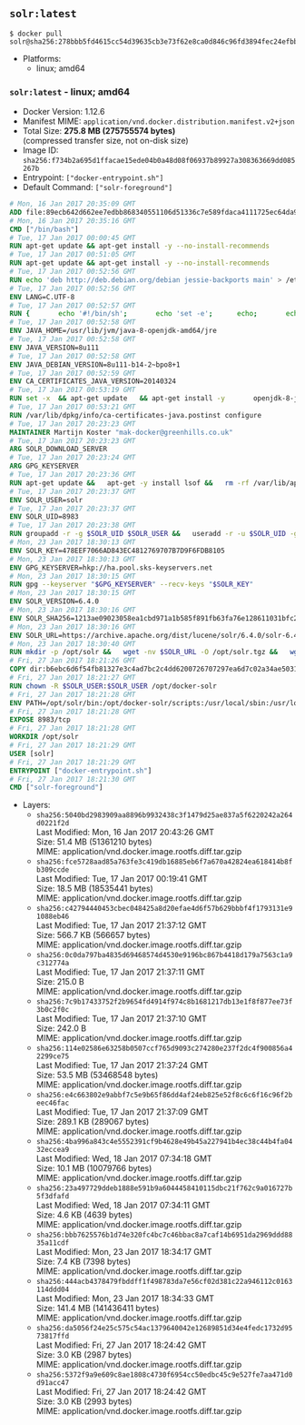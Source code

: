 ## `solr:latest`

```console
$ docker pull solr@sha256:278bbb5fd4615cc54d39635cb3e73f62e8ca0d846c96fd3894fec24efbbd4b9e
```

-	Platforms:
	-	linux; amd64

### `solr:latest` - linux; amd64

-	Docker Version: 1.12.6
-	Manifest MIME: `application/vnd.docker.distribution.manifest.v2+json`
-	Total Size: **275.8 MB (275755574 bytes)**  
	(compressed transfer size, not on-disk size)
-	Image ID: `sha256:f734b2a695d1ffacae15ede04b0a48d08f06937b89927a308363669dd085267b`
-	Entrypoint: `["docker-entrypoint.sh"]`
-	Default Command: `["solr-foreground"]`

```dockerfile
# Mon, 16 Jan 2017 20:35:09 GMT
ADD file:89ecb642d662ee7edbb868340551106d51336c7e589fdaca4111725ec64da957 in / 
# Mon, 16 Jan 2017 20:35:16 GMT
CMD ["/bin/bash"]
# Tue, 17 Jan 2017 00:00:45 GMT
RUN apt-get update && apt-get install -y --no-install-recommends 		ca-certificates 		curl 		wget 	&& rm -rf /var/lib/apt/lists/*
# Tue, 17 Jan 2017 00:51:05 GMT
RUN apt-get update && apt-get install -y --no-install-recommends 		bzip2 		unzip 		xz-utils 	&& rm -rf /var/lib/apt/lists/*
# Tue, 17 Jan 2017 00:52:56 GMT
RUN echo 'deb http://deb.debian.org/debian jessie-backports main' > /etc/apt/sources.list.d/jessie-backports.list
# Tue, 17 Jan 2017 00:52:56 GMT
ENV LANG=C.UTF-8
# Tue, 17 Jan 2017 00:52:57 GMT
RUN { 		echo '#!/bin/sh'; 		echo 'set -e'; 		echo; 		echo 'dirname "$(dirname "$(readlink -f "$(which javac || which java)")")"'; 	} > /usr/local/bin/docker-java-home 	&& chmod +x /usr/local/bin/docker-java-home
# Tue, 17 Jan 2017 00:52:58 GMT
ENV JAVA_HOME=/usr/lib/jvm/java-8-openjdk-amd64/jre
# Tue, 17 Jan 2017 00:52:58 GMT
ENV JAVA_VERSION=8u111
# Tue, 17 Jan 2017 00:52:58 GMT
ENV JAVA_DEBIAN_VERSION=8u111-b14-2~bpo8+1
# Tue, 17 Jan 2017 00:52:59 GMT
ENV CA_CERTIFICATES_JAVA_VERSION=20140324
# Tue, 17 Jan 2017 00:53:19 GMT
RUN set -x 	&& apt-get update 	&& apt-get install -y 		openjdk-8-jre-headless="$JAVA_DEBIAN_VERSION" 		ca-certificates-java="$CA_CERTIFICATES_JAVA_VERSION" 	&& rm -rf /var/lib/apt/lists/* 	&& [ "$JAVA_HOME" = "$(docker-java-home)" ]
# Tue, 17 Jan 2017 00:53:21 GMT
RUN /var/lib/dpkg/info/ca-certificates-java.postinst configure
# Tue, 17 Jan 2017 20:23:23 GMT
MAINTAINER Martijn Koster "mak-docker@greenhills.co.uk"
# Tue, 17 Jan 2017 20:23:23 GMT
ARG SOLR_DOWNLOAD_SERVER
# Tue, 17 Jan 2017 20:23:24 GMT
ARG GPG_KEYSERVER
# Tue, 17 Jan 2017 20:23:36 GMT
RUN apt-get update &&   apt-get -y install lsof &&   rm -rf /var/lib/apt/lists/*
# Tue, 17 Jan 2017 20:23:37 GMT
ENV SOLR_USER=solr
# Tue, 17 Jan 2017 20:23:37 GMT
ENV SOLR_UID=8983
# Tue, 17 Jan 2017 20:23:38 GMT
RUN groupadd -r -g $SOLR_UID $SOLR_USER &&   useradd -r -u $SOLR_UID -g $SOLR_USER $SOLR_USER
# Mon, 23 Jan 2017 18:30:13 GMT
ENV SOLR_KEY=478EEF7066AD843EC4812769707B7D9F6FDB8105
# Mon, 23 Jan 2017 18:30:13 GMT
ENV GPG_KEYSERVER=hkp://ha.pool.sks-keyservers.net
# Mon, 23 Jan 2017 18:30:15 GMT
RUN gpg --keyserver "$GPG_KEYSERVER" --recv-keys "$SOLR_KEY"
# Mon, 23 Jan 2017 18:30:15 GMT
ENV SOLR_VERSION=6.4.0
# Mon, 23 Jan 2017 18:30:16 GMT
ENV SOLR_SHA256=1213ae09023058ea1cbd971a1b585f891fb63fa76e128611031bfc28c749b502
# Mon, 23 Jan 2017 18:30:16 GMT
ENV SOLR_URL=https://archive.apache.org/dist/lucene/solr/6.4.0/solr-6.4.0.tgz
# Mon, 23 Jan 2017 18:30:40 GMT
RUN mkdir -p /opt/solr &&   wget -nv $SOLR_URL -O /opt/solr.tgz &&   wget -nv $SOLR_URL.asc -O /opt/solr.tgz.asc &&   echo "$SOLR_SHA256 */opt/solr.tgz" | sha256sum -c - &&   (>&2 ls -l /opt/solr.tgz /opt/solr.tgz.asc) &&   gpg --batch --verify /opt/solr.tgz.asc /opt/solr.tgz &&   tar -C /opt/solr --extract --file /opt/solr.tgz --strip-components=1 &&   rm /opt/solr.tgz* &&   rm -Rf /opt/solr/docs/ &&   mkdir -p /opt/solr/server/solr/lib /opt/solr/server/solr/mycores &&   sed -i -e 's/#SOLR_PORT=8983/SOLR_PORT=8983/' /opt/solr/bin/solr.in.sh &&   sed -i -e '/-Dsolr.clustering.enabled=true/ a SOLR_OPTS="$SOLR_OPTS -Dsun.net.inetaddr.ttl=60 -Dsun.net.inetaddr.negative.ttl=60"' /opt/solr/bin/solr.in.sh &&   chown -R $SOLR_USER:$SOLR_USER /opt/solr &&   mkdir /docker-entrypoint-initdb.d /opt/docker-solr/
# Fri, 27 Jan 2017 18:21:26 GMT
COPY dir:b6ebc6d6f54fb81327e3c4ad7bc2c4dd6200726707297ea6d7c02a34ae503156 in /opt/docker-solr/scripts 
# Fri, 27 Jan 2017 18:21:27 GMT
RUN chown -R $SOLR_USER:$SOLR_USER /opt/docker-solr
# Fri, 27 Jan 2017 18:21:28 GMT
ENV PATH=/opt/solr/bin:/opt/docker-solr/scripts:/usr/local/sbin:/usr/local/bin:/usr/sbin:/usr/bin:/sbin:/bin
# Fri, 27 Jan 2017 18:21:28 GMT
EXPOSE 8983/tcp
# Fri, 27 Jan 2017 18:21:28 GMT
WORKDIR /opt/solr
# Fri, 27 Jan 2017 18:21:29 GMT
USER [solr]
# Fri, 27 Jan 2017 18:21:29 GMT
ENTRYPOINT ["docker-entrypoint.sh"]
# Fri, 27 Jan 2017 18:21:30 GMT
CMD ["solr-foreground"]
```

-	Layers:
	-	`sha256:5040bd2983909aa8896b9932438c3f1479d25ae837a5f6220242a264d0221f2d`  
		Last Modified: Mon, 16 Jan 2017 20:43:26 GMT  
		Size: 51.4 MB (51361210 bytes)  
		MIME: application/vnd.docker.image.rootfs.diff.tar.gzip
	-	`sha256:fce5728aad85a763fe3c419db16885eb6f7a670a42824ea618414b8fb309ccde`  
		Last Modified: Tue, 17 Jan 2017 00:19:41 GMT  
		Size: 18.5 MB (18535441 bytes)  
		MIME: application/vnd.docker.image.rootfs.diff.tar.gzip
	-	`sha256:c42794440453cbec048425a8d20efae4d6f57b629bbbf4f1793131e91088eb46`  
		Last Modified: Tue, 17 Jan 2017 21:37:12 GMT  
		Size: 566.7 KB (566657 bytes)  
		MIME: application/vnd.docker.image.rootfs.diff.tar.gzip
	-	`sha256:0c0da797ba4835d69468574d4530e9196bc867b4418d179a7563c1a9c312774a`  
		Last Modified: Tue, 17 Jan 2017 21:37:11 GMT  
		Size: 215.0 B  
		MIME: application/vnd.docker.image.rootfs.diff.tar.gzip
	-	`sha256:7c9b17433752f2b9654fd4914f974c8b1681217db13e1f8f877ee73f3b0c2f0c`  
		Last Modified: Tue, 17 Jan 2017 21:37:10 GMT  
		Size: 242.0 B  
		MIME: application/vnd.docker.image.rootfs.diff.tar.gzip
	-	`sha256:114e02586e63258b0507ccf765d9093c274280e237f2dc4f900856a42299ce75`  
		Last Modified: Tue, 17 Jan 2017 21:37:24 GMT  
		Size: 53.5 MB (53468548 bytes)  
		MIME: application/vnd.docker.image.rootfs.diff.tar.gzip
	-	`sha256:e4c663802e9abbf7c5e9b65f86dd4af24eb825e52f8c6c6f16c96f2beec46fac`  
		Last Modified: Tue, 17 Jan 2017 21:37:09 GMT  
		Size: 289.1 KB (289067 bytes)  
		MIME: application/vnd.docker.image.rootfs.diff.tar.gzip
	-	`sha256:4ba996a843c4e5552391cf9b4628e49b45a227941b4ec38c44b4fa0432eccea9`  
		Last Modified: Wed, 18 Jan 2017 07:34:18 GMT  
		Size: 10.1 MB (10079766 bytes)  
		MIME: application/vnd.docker.image.rootfs.diff.tar.gzip
	-	`sha256:23a497729ddeb1888e591b9a6044458410115dbc21f762c9a016727b5f3dfafd`  
		Last Modified: Wed, 18 Jan 2017 07:34:11 GMT  
		Size: 4.6 KB (4639 bytes)  
		MIME: application/vnd.docker.image.rootfs.diff.tar.gzip
	-	`sha256:bbb7625576b1d74e320fc4bc7c46bbac8a7caf14b6951da2969ddd8835a11cdf`  
		Last Modified: Mon, 23 Jan 2017 18:34:17 GMT  
		Size: 7.4 KB (7398 bytes)  
		MIME: application/vnd.docker.image.rootfs.diff.tar.gzip
	-	`sha256:444acb4378479fbddff1f498783da7e56cf02d381c22a946112c0163114ddd04`  
		Last Modified: Mon, 23 Jan 2017 18:34:33 GMT  
		Size: 141.4 MB (141436411 bytes)  
		MIME: application/vnd.docker.image.rootfs.diff.tar.gzip
	-	`sha256:da5056f24e25c575c54ac1379640042e12689851d34e4fedc1732d9573817ffd`  
		Last Modified: Fri, 27 Jan 2017 18:24:42 GMT  
		Size: 3.0 KB (2987 bytes)  
		MIME: application/vnd.docker.image.rootfs.diff.tar.gzip
	-	`sha256:5372f9a9e609c8ae1808c4730f6954cc50edbc45c9e527fe7aa471d0d91acc47`  
		Last Modified: Fri, 27 Jan 2017 18:24:42 GMT  
		Size: 3.0 KB (2993 bytes)  
		MIME: application/vnd.docker.image.rootfs.diff.tar.gzip
